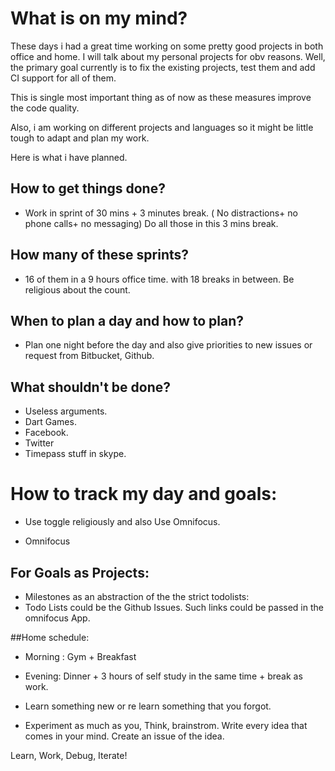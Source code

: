 # What is on my mind?

These days i had a great time working on some pretty good projects in both office and home. I will talk about my personal projects for obv reasons. 
Well, the primary goal currently is to fix the existing projects, test them and add CI support for all of them. 

This is single most important thing as of now as these measures improve the code quality.

Also, i am working on different projects and languages so it might be little tough to adapt and plan  my work. 

Here is what i have planned.

## How to get things done?
- Work in sprint of 30 mins + 3 minutes break. ( No distractions+ no phone calls+ no messaging) Do all those in this 3 mins break.

## How many of these sprints?
- 16 of them in a 9 hours office time. with 18 breaks in between. 
Be religious about the count.

## When to plan a day and how to plan?
- Plan one night before the day and also give priorities to new issues or request from Bitbucket, Github.

## What shouldn't be done?
- Useless arguments.
- Dart Games.
- Facebook.
- Twitter
- Timepass stuff in skype.


# How to track my day and goals:

- Use toggle religiously and also Use Omnifocus.

- Omnifocus

## For Goals as Projects:

- Milestones as an abstraction of the the strict todolists:
- Todo Lists could be the Github Issues. Such links could be passed in the omnifocus App.


##Home schedule:

- Morning : Gym + Breakfast

- Evening: Dinner + 3 hours of self study in the same time + break as work.
- Learn something new or re learn something that you forgot.
- Experiment as much as you, Think, brainstrom. Write every idea that comes in your mind. Create an issue of the idea.


Learn, Work, Debug, Iterate!






